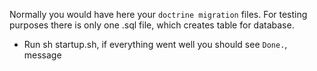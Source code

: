 Normally you would have here your `doctrine migration` files.
For testing purposes there is only one .sql file, which creates table for database.

- Run sh startup.sh, if everything went well you should see `Done.`, message